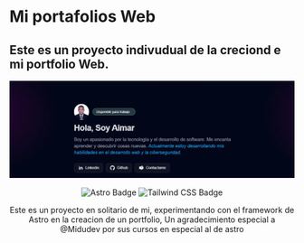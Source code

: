 # Mi portafolios Web

## Este es un proyecto indivudual de la creciond e mi portfolio Web.

<div align="center">
<a href="https://portfolio-aimar.netlify.app/">
<img src="./public/port.webp">
</a>
<p></p>
</div>


<div align="center">

![Astro Badge](https://img.shields.io/badge/Astro-FF3E00?logo=astro&logoColor=fff&style=flat)
![Tailwind CSS Badge](https://img.shields.io/badge/Tailwind%20CSS-06B6D4?logo=tailwindcss&logoColor=fff&style=flat)

</div>

<p align="center">
Este es un proyecto en solitario de mi, experimentando con el framework de Astro en la creacion de un portfolio,
Un agradecimiento especial a @Midudev por sus cursos en especial al de astro
</p>

